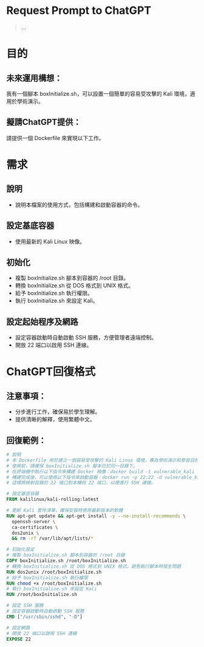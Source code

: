 Request Prompt to ChatGPT
========
> ...

# 目的 

## 未來運用構想：
  我有一個腳本 boxInitialize.sh，可以設置一個簡單的容易受攻擊的 Kali 環境，適用於學術演示。

## 擬請ChatGPT提供：
  請提供一個 Dockerfile 來實現以下工作。

# 需求

## 說明
  * 說明本檔案的使用方式，包括構建和啟動容器的命令。

## 設定基底容器
  * 使用最新的 Kali Linux 映像。

## 初始化
  * 複製 boxInitialize.sh 腳本到容器的 /root 目錄。
  * 轉換 boxInitialize.sh 從 DOS 格式到 UNIX 格式。
  * 給予 boxInitialize.sh 執行權限。
  * 執行 boxInitialize.sh 來設定 Kali。

## 設定起始程序及網路
  * 設定容器啟動時自動啟動 SSH 服務，方便管理者遠端控制。
  * 開放 22 端口以啟用 SSH 連線。

# ChatGPT回復格式

## 注意事項：
  * 分步進行工作，確保易於學生理解。
  * 提供清晰的解釋，使用繁體中文。

## 回復範例：

  ```dockerfile
  # 說明
  # 本 Dockerfile 用於建立一個容易受攻擊的 Kali Linux 環境，專為學術演示和學習目的設計。
  # 使用前，請確保 boxInitialize.sh 腳本位於同一目錄下。
  # 在終端機中執行以下指令來構建 Docker 映像：docker build -t vulnerable_kali .
  # 構建完成後，可以使用以下指令來啟動容器：docker run -p 22:22 -d vulnerable_kali
  # 這樣將映射容器的 22 端口到本機的 22 端口，以便進行 SSH 連線。

  # 設定基底容器
  FROM kalilinux/kali-rolling:latest

  # 更新 Kali 套件清單，確保安裝時使用最新版本的軟體
  RUN apt-get update && apt-get install -y --no-install-recommends \
    openssh-server \
    ca-certificates \
    dos2unix \
    && rm -rf /var/lib/apt/lists/*

  # 初始化設定
  # 複製 boxInitialize.sh 腳本到容器的 /root 目錄
  COPY boxInitialize.sh /root/boxInitialize.sh
  # 轉換 boxInitialize.sh 從 DOS 格式到 UNIX 格式，避免執行腳本時發生問題
  RUN dos2unix /root/boxInitialize.sh
  # 給予 boxInitialize.sh 執行權限
  RUN chmod +x /root/boxInitialize.sh
  # 執行 boxInitialize.sh 來設定 Kali
  RUN /root/boxInitialize.sh

  # 設定 SSH 服務
  # 設定容器啟動時自動啟動 SSH 服務
  CMD ["/usr/sbin/sshd", "-D"]

  # 設定網路
  # 開放 22 端口以啟用 SSH 連線
  EXPOSE 22
